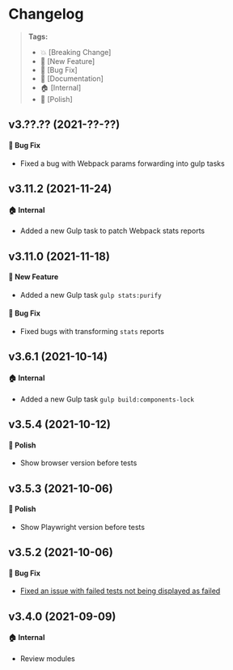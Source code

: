 Changelog
=========

> **Tags:**
> - :boom:       [Breaking Change]
> - :rocket:     [New Feature]
> - :bug:        [Bug Fix]
> - :memo:       [Documentation]
> - :house:      [Internal]
> - :nail_care:  [Polish]

## v3.??.?? (2021-??-??)

#### :bug: Bug Fix

* Fixed a bug with Webpack params forwarding into gulp tasks

## v3.11.2 (2021-11-24)

#### :house: Internal

* Added a new Gulp task to patch Webpack stats reports

## v3.11.0 (2021-11-18)

#### :rocket: New Feature

* Added a new Gulp task `gulp stats:purify`

#### :bug: Bug Fix

* Fixed bugs with transforming `stats` reports

## v3.6.1 (2021-10-14)

#### :house: Internal

* Added a new Gulp task `gulp build:components-lock`

## v3.5.4 (2021-10-12)

#### :nail_care: Polish

* Show browser version before tests

## v3.5.3 (2021-10-06)

#### :nail_care: Polish

* Show Playwright version before tests

## v3.5.2 (2021-10-06)

#### :bug: Bug Fix

* [Fixed an issue with failed tests not being displayed as failed](https://github.com/V4Fire/Client/issues/620)

## v3.4.0 (2021-09-09)

#### :house: Internal

* Review modules
